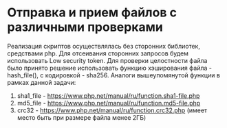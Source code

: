 # Отправка и прием файлов с различными проверками
Реализация скриптов осуществлялась без сторонних библиотек, средствами php.
Для отсеивания сторонних запросов будем использовать Low security token.
Для проверки целостности файла было принято решение использовать функцию хэширования файла - hash_file(), с кодировкой - sha256.
Аналоги вышеупомянутой функции в рамках данной задачи:
1) sha1_file - https://www.php.net/manual/ru/function.sha1-file.php
2) md5_file - https://www.php.net/manual/ru/function.md5-file.php
3) crc32 - https://www.php.net/manual/ru/function.crc32.php (имеет место быть при размере файла менее 2ГБ)
